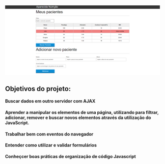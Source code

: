 ![preview](./preview.png)



<h2>Objetivos do projeto:

<h4>Buscar dados em outro servidor com AJAX  
<h4>Aprender a manipular os elementos de uma página, utilizando para filtrar, adicionar, remover e buscar novos elementos através da utilização do JavaScript.
<h4>Trabalhar bem com eventos do navegador
<h4>Entender como utilizar e validar formulários
<h4>Conheçcer boas práticas de organização de código Javascript


